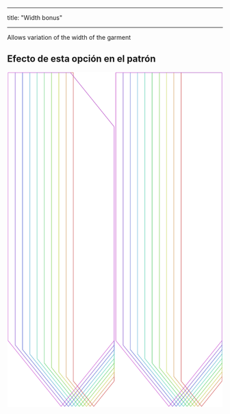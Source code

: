 - - -
title: "Width bonus"
- - -

Allows variation of the width of the garment

## Efecto de esta opción en el patrón

![Esta imagen muestra el efecto de esta opción superponiendo varias variantes que tienen un valor diferente para esta opción](walburga_widthbonus_sample.svg "Effect of this option on the pattern")

